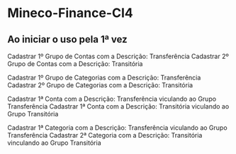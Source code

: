 # Mineco-Finance-CI4

## Ao iniciar o uso pela 1ª vez

Cadastrar 1º Grupo de Contas com a Descrição: Transferência
Cadastrar 2º Grupo de Contas com a Descrição: Transitória

Cadastrar 1º Grupo de Categorias com a Descrição: Transferência
Cadastrar 2º Grupo de Categorias com a Descrição: Transitória

Cadastrar 1ª Conta com a Descrição: Transferência viculando ao Grupo Transferência
Cadastrar 1ª Conta com a Descrição: Transitória viculando ao Grupo Transitória

Cadastrar 1ª Categoria com a Descrição: Transferência viculando ao Grupo Transferência
Cadastrar 2ª Categoria com a Descrição: Transitória vinculando ao Grupo Transitória